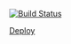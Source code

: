 [![Build Status](https://travis-ci.org/tanyak1601/reactjs-films-homework.svg?branch=part-4)](https://travis-ci.org/tanyak1601/reactjs-films-homework)

[Deploy](https://optimistic-heisenberg-5ea1bf.netlify.com/)

